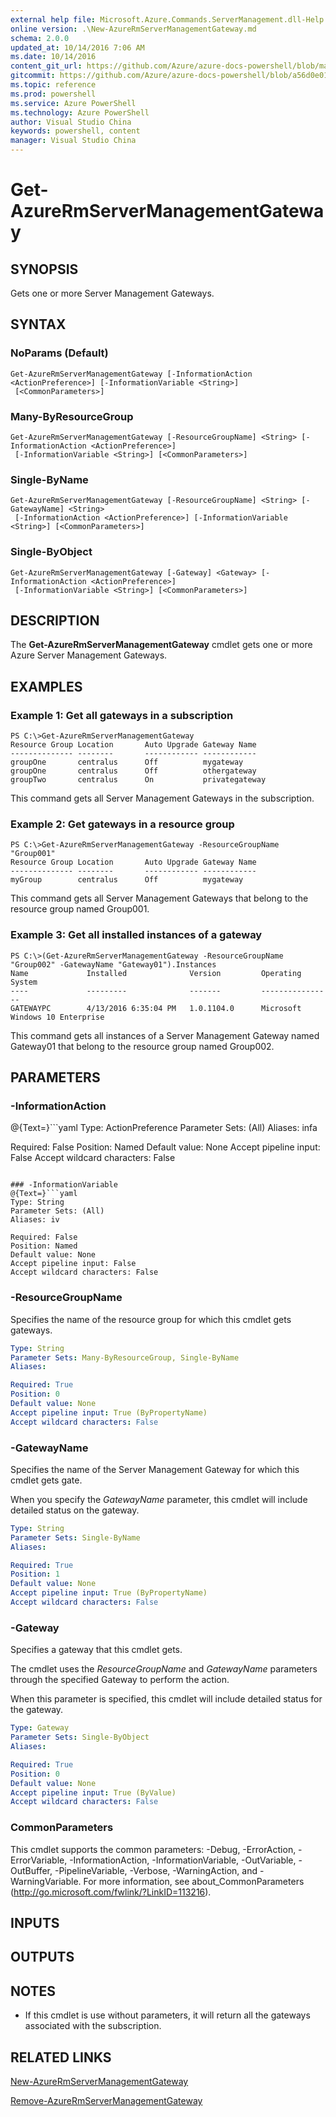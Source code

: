 ```yaml
---
external help file: Microsoft.Azure.Commands.ServerManagement.dll-Help.xml
online version: .\New-AzureRmServerManagementGateway.md
schema: 2.0.0
updated_at: 10/14/2016 7:06 AM
ms.date: 10/14/2016
content_git_url: https://github.com/Azure/azure-docs-powershell/blob/master/azureps-cmdlets-docs/ResourceManager/AzureRM.ServerManagement/v2.0/CmdletMDs/Get-AzureRmServerManagementGateway.md
gitcommit: https://github.com/Azure/azure-docs-powershell/blob/a56d0e01e65c2c33aa2af13dd29addc94ead6e88/azureps-cmdlets-docs/ResourceManager/AzureRM.ServerManagement/v2.0/CmdletMDs/Get-AzureRmServerManagementGateway.md
ms.topic: reference
ms.prod: powershell
ms.service: Azure PowerShell
ms.technology: Azure PowerShell
author: Visual Studio China
keywords: powershell, content
manager: Visual Studio China
---
```


# Get-AzureRmServerManagementGateway

## SYNOPSIS
Gets one or more Server Management Gateways.

## SYNTAX

### NoParams (Default)
```
Get-AzureRmServerManagementGateway [-InformationAction <ActionPreference>] [-InformationVariable <String>]
 [<CommonParameters>]
```

### Many-ByResourceGroup
```
Get-AzureRmServerManagementGateway [-ResourceGroupName] <String> [-InformationAction <ActionPreference>]
 [-InformationVariable <String>] [<CommonParameters>]
```

### Single-ByName
```
Get-AzureRmServerManagementGateway [-ResourceGroupName] <String> [-GatewayName] <String>
 [-InformationAction <ActionPreference>] [-InformationVariable <String>] [<CommonParameters>]
```

### Single-ByObject
```
Get-AzureRmServerManagementGateway [-Gateway] <Gateway> [-InformationAction <ActionPreference>]
 [-InformationVariable <String>] [<CommonParameters>]
```

## DESCRIPTION
The **Get-AzureRmServerManagementGateway** cmdlet gets one or more Azure Server Management Gateways.

## EXAMPLES

### Example 1: Get all gateways in a subscription
```
PS C:\>Get-AzureRmServerManagementGateway
Resource Group Location       Auto Upgrade Gateway Name
-------------- --------       ------------ ------------
groupOne       centralus      Off          mygateway
groupOne       centralus      Off          othergateway
groupTwo       centralus      On           privategateway
```

This command gets all Server Management Gateways in the subscription.

### Example 2: Get gateways in a resource group
```
PS C:\>Get-AzureRmServerManagementGateway -ResourceGroupName "Group001"
Resource Group Location       Auto Upgrade Gateway Name
-------------- --------       ------------ ------------
myGroup        centralus      Off          mygateway
```

This command gets all Server Management Gateways that belong to the resource group named Group001.

### Example 3: Get all installed instances of a gateway
```
PS C:\>(Get-AzureRmServerManagementGateway -ResourceGroupName "Group002" -GatewayName "Gateway01").Instances
Name             Installed              Version         Operating System
----             ---------              -------         ----------------
GATEWAYPC        4/13/2016 6:35:04 PM   1.0.1104.0      Microsoft Windows 10 Enterprise
```

This command gets all instances of a Server Management Gateway named Gateway01 that belong to the resource group named Group002.

## PARAMETERS

### -InformationAction
@{Text=}```yaml
Type: ActionPreference
Parameter Sets: (All)
Aliases: infa

Required: False
Position: Named
Default value: None
Accept pipeline input: False
Accept wildcard characters: False
```

### -InformationVariable
@{Text=}```yaml
Type: String
Parameter Sets: (All)
Aliases: iv

Required: False
Position: Named
Default value: None
Accept pipeline input: False
Accept wildcard characters: False
```

### -ResourceGroupName
Specifies the name of the resource group for which this cmdlet gets gateways.

```yaml
Type: String
Parameter Sets: Many-ByResourceGroup, Single-ByName
Aliases: 

Required: True
Position: 0
Default value: None
Accept pipeline input: True (ByPropertyName)
Accept wildcard characters: False
```

### -GatewayName
Specifies the name of the Server Management Gateway for which this cmdlet gets gate.

When you specify the *GatewayName* parameter, this cmdlet will include detailed status on the gateway.

```yaml
Type: String
Parameter Sets: Single-ByName
Aliases: 

Required: True
Position: 1
Default value: None
Accept pipeline input: True (ByPropertyName)
Accept wildcard characters: False
```

### -Gateway
Specifies a gateway that this cmdlet gets.

The cmdlet uses the *ResourceGroupName* and *GatewayName* parameters through the specified Gateway to perform the action.

When this parameter is specified, this cmdlet will include detailed status for the gateway.

```yaml
Type: Gateway
Parameter Sets: Single-ByObject
Aliases: 

Required: True
Position: 0
Default value: None
Accept pipeline input: True (ByValue)
Accept wildcard characters: False
```

### CommonParameters
This cmdlet supports the common parameters: -Debug, -ErrorAction, -ErrorVariable, -InformationAction, -InformationVariable, -OutVariable, -OutBuffer, -PipelineVariable, -Verbose, -WarningAction, and -WarningVariable. For more information, see about_CommonParameters (http://go.microsoft.com/fwlink/?LinkID=113216).

## INPUTS

## OUTPUTS

## NOTES
* If this cmdlet is use without parameters, it will return all the gateways associated with the subscription.

## RELATED LINKS

[New-AzureRmServerManagementGateway](.\New-AzureRmServerManagementGateway.md)

[Remove-AzureRmServerManagementGateway](.\Remove-AzureRmServerManagementGateway.md)

